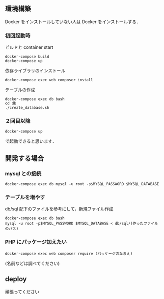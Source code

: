 ## 環境構築

Docker をインストールしていない人は Docker をインストールする．

### 初回起動時

ビルドと container start

```
docker-compose build
docker-compose up
```

依存ライブラリのインストール

```
docker-compose exec web composer install
```

テーブルの作成

```
docker-compose exec db bash
cd db
./create_database.sh
```

### ２回目以降

```
docker-compose up
```

で起動できると思います．

## 開発する場合

### mysql との接続

```
docker-compose exec db mysql -u root -p$MYSQL_PASSWORD $MYSQL_DATABASE
```

### テーブルを増やす

db/sql 配下のファイルを参考にして，新規ファイル作成

```
docker-compose exec db bash
mysql -u root -p$MYSQL_PASSWORD $MYSQL_DATABASE < db/sql/(作ったファイルのパス)
```

### PHP にパッケージ加えたい

```
docker-compose exec web composer require (パッケージのなまえ)
```

(名前などは調べてください)

## deploy

頑張ってください
